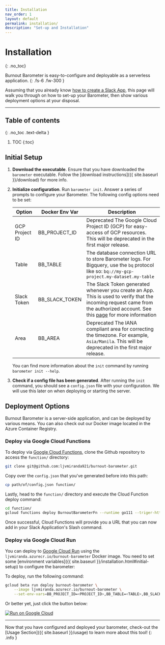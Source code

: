 ```yaml
---
title: Installation
nav_order: 1
layout: default
permalink: installation/
description: "Set-up and Installation"
---
```



# Installation
{: .no_toc}


Burnout Barometer is easy-to-configure and deployable as a serverless application.
{: .fs-6 .fw-300 }

Assuming that you already know [how to create a Slack
App](https://api.slack.com/start), this page will walk you through on how to set-up
your Barometer, then show various deployment options at your disposal.

---


## Table of contents
{: .no_toc .text-delta }

1. TOC
{:toc}

## Initial Setup 

1. **Download the executable**. Ensure that you have downloaded the `barometer`
   executable. Follow the [download instructions]({{ site.baseurl }}/download)
   for more info.
2. **Initialize configuration**. Run `barometer init`. Answer a series of
   prompts to configure your Barometer. The following config options need to be
   set:

    | Option         | Docker Env Var | Description                                                                                                                                                                                                                                                          |
    |----------------|----------------|----------------------------------------------------------------------------------------------------------------------------------------------------------------------------------------------------------------------------------------------------------------------|
    | GCP Project ID | BB_PROJECT_ID  | <span class="label label-red">Deprecated</span> The Google Cloud Project ID (GCP) for easy-access of GCP resources. This will be deprecated in the first major release.                                                                                                                                              |
    | Table          | BB_TABLE       | The database connection URL to store Barometer logs. For Bigquery, use the `bq` protocol like so: `bq://my-gcp-project.my-dataset.my-table`                                                                                                                          |
    | Slack Token    | BB_SLACK_TOKEN | The Slack Token generated whenever you create an App. This is used to verify that the incoming request came from the authorized account. See this [page](https://slack.com/intl/en-ph/help/articles/215770388-Create-and-regenerate-API-tokens) for more information |
    | Area           | BB_AREA        | <span class="label label-red">Deprecated</span> The IANA compliant area for correcting the timezone. For example, `Asia/Manila`. This will be deprecated in the first major release.                                                                                                                                 |

    You can find more information about the `init` command by running
    `barometer init --help`.

3. **Check if a config file has been generated**. After running the `init`
   command, you should see a `config.json` file with your configuration. We
   will use this later on when deploying or starting the server.


## Deployment Options

Burnout Barometer is a server-side application, and can be deployed by various
means. You can also check out our Docker image located in the Azure
Container Registry.

### Deploy via Google Cloud Functions

To deploy via [Google Cloud Functions](https://cloud.google.com/functions/),
clone the Github repository to access the `function/` directory:

```bash
git clone git@github.com:ljvmiranda921/burnout-barometer.git
```

Copy over the `config.json` that you've generated before into this path:

```bash
cp path/of/config.json function/
```

Lastly, head to the `function/` directory and execute the Cloud Function deploy
command:

```bash
cd function/
gcloud functions deploy BurnoutBarometerFn --runtime go111 --triger-http
```

Once successful, Cloud Functions will provide you a URL that you can now
add in your Slack Application's Slash command.

### Deploy via Google Cloud Run

You can deploy to [Google Cloud Run](https://cloud.google.com/run/) using the
`ljvmiranda.azurecr.io/burnout-barometer` Docker image. You need to set
some [environment variables]({{ site.baseurl  }}/installation.html#initial-setup) to configure the barometer: 

To deploy, run the following command:

```bash
gcloud beta run deploy burnout-barometer \
    --image ljvmiranda.azurecr.io/burnout-barometer \
    --set-env-vars=BB_PROJECT_ID=<PROJECT_ID>,BB_TABLE=<TABLE>,BB_SLACK_TOKEN=<TOKEN>,BB_AREA=<AREA>
```

Or better yet, just click the button below:

[![Run on Google Cloud](https://deploy.cloud.run/button.svg)](https://deploy.cloud.run?git_repo=https://github.com/ljvmiranda921/burnout-barometer.git)

---

Now that you have configured and deployed your barometer, check-out the [Usage
Section]({{ site.baseurl }}/usage) to learn more about this tool!
{: .info }
